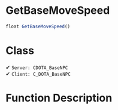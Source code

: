 # GetBaseMoveSpeed
```js	
float GetBaseMoveSpeed()
```
# Class
✔ `Server: CDOTA_BaseNPC`  
✔ `Client: C_DOTA_BaseNPC`  

# Function Description

